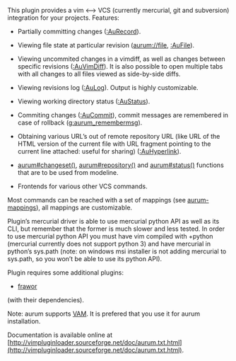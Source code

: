 
This plugin provides a vim <--> VCS (currently mercurial, git and subversion) 
integration for your projects. Features:

  - Partially committing changes ([:AuRecord](http://vimpluginloader.sourceforge.net/doc/aurum.txt.html#line372-0)).

  - Viewing file state at particular revision ([aurum://file](http://vimpluginloader.sourceforge.net/doc/aurum.txt.html#line614-0), [:AuFile](http://vimpluginloader.sourceforge.net/doc/aurum.txt.html#line158-0)).

  - Viewing uncommited changes in a vimdiff, as well as changes between 
    specific revisions ([:AuVimDiff](http://vimpluginloader.sourceforge.net/doc/aurum.txt.html#line415-0)). It is also possible to open multiple 
    tabs with all changes to all files viewed as side-by-side diffs.

  - Viewing revisions log ([:AuLog](http://vimpluginloader.sourceforge.net/doc/aurum.txt.html#line239-0)). Output is highly customizable.

  - Viewing working directory status ([:AuStatus](http://vimpluginloader.sourceforge.net/doc/aurum.txt.html#line376-0)).

  - Commiting changes ([:AuCommit](http://vimpluginloader.sourceforge.net/doc/aurum.txt.html#line99-0)), commit messages are remembered in case of 
    rollback ([g:aurum_remembermsg](http://vimpluginloader.sourceforge.net/doc/aurum.txt.html#line903-0)).

  - Obtaining various URL’s out of remote repository URL (like URL of the HTML 
    version of the current file with URL fragment pointing to the current line 
    attached: useful for sharing) ([:AuHyperlink](http://vimpluginloader.sourceforge.net/doc/aurum.txt.html#line189-0)).

  - [aurum#changeset()](http://vimpluginloader.sourceforge.net/doc/aurum.txt.html#line463-0), [aurum#repository()](http://vimpluginloader.sourceforge.net/doc/aurum.txt.html#line459-0) and [aurum#status()](http://vimpluginloader.sourceforge.net/doc/aurum.txt.html#line467-0) functions 
    that are to be used from modeline.

  - Frontends for various other VCS commands.

Most commands can be reached with a set of mappings (see [aurum-mappings](http://vimpluginloader.sourceforge.net/doc/aurum.txt.html#line769-0)), 
all mappings are customizable.


Plugin’s mercurial driver is able to use mercurial python API as well as its 
CLI, but remember that the former is much slower and less tested. In order to 
use mercurial python API you must have vim compiled with +python (mercurial 
currently does not support python 3) and have mercurial in python’s sys.path 
(note: on windows msi installer is not adding mercurial to sys.path, so you 
won’t be able to use its python API).


Plugin requires some additional plugins:

  - [frawor](https://bitbucket.org/ZyX_I/frawor)

(with their dependencies).


Note: aurum supports [VAM](https://github.com/MarcWeber/vim-addon-manager). It 
      is prefered that you use it for aurum installation.

Documentation is available online at [http://vimpluginloader.sourceforge.net/doc/aurum.txt.html](http://vimpluginloader.sourceforge.net/doc/aurum.txt.html).
